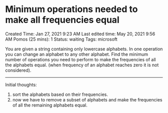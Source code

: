 # Minimum operations needed to make all frequencies equal

Created Time: Jan 27, 2021 9:23 AM
Last edited time: May 20, 2021 9:56 AM
Pomos (25 mins): 1
Status: waiting
Tags: microsoft

You are given a string containing only lowercase alphabets. In one operation you can change an alphabet to any other alphabet. Find the minimum number of operations you need to perform to make the frequencies of all the alphabets equal. (when frequency of an alphabet reaches zero it is not considered). 

---

Initial thoughts:

1. sort the alphabets based on their frequencies. 
2. now we have to remove a subset of alphabets and make the frequencies of all the remaining alphabets equal.